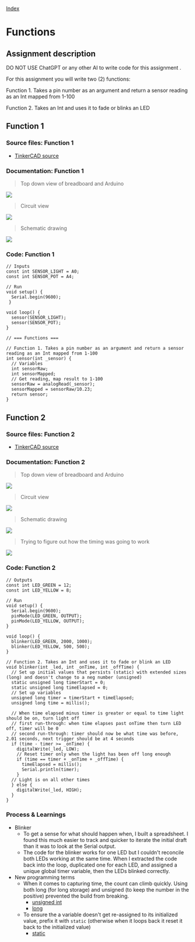 [Index](index.html)

# Functions

## Assignment description
DO NOT USE ChatGPT or any other AI to write code for this assignment .

For this assignment you will write two (2) functions:

Function 1. Takes a pin number as an argument and return a sensor reading as an Int mapped from 1-100

Function 2. Takes an Int and uses it to fade or blinks an LED

## Function 1

### Source files: Function 1
* [TinkerCAD source](https://www.tinkercad.com/things/iF6CzltskmB-05-functions)

### Documentation: Function 1
  
> Top down view of breadboard and Arduino

![](./assets/05-00001.webp)

> Circuit view

![](./assets/05-00002.webp)

> Schematic drawing

![](./assets/05-00003.webp)


### Code: Function 1

``` JS
// Inputs
const int SENSOR_LIGHT = A0;
const int SENSOR_POT = A4;

// Run
void setup() {
  Serial.begin(9600);
 }

void loop() {
  sensor(SENSOR_LIGHT);
  sensor(SENSOR_POT);  
}

// === Functions ===

// Function 1. Takes a pin number as an argument and return a sensor reading as an Int mapped from 1-100
int sensor(int _sensor) {
  // Variables
  int sensorRaw;
  int sensorMapped;
  // Get reading, map result to 1-100
  sensorRaw = analogRead(_sensor);
  sensorMapped = sensorRaw/10.23;
  return sensor;
}
```

## Function 2

### Source files: Function 2
* [TinkerCAD source](https://www.tinkercad.com/things/i4ivWuVKgQU-05-functions-2)

### Documentation: Function 2
> Top down view of breadboard and Arduino

![](./assets/05-00004.webp)

> Circuit view

![](./assets/05-00005.webp)

> Schematic drawing

![](./assets/05-00006.webp)

> Trying to figure out how the timing was going to work

![](./assets/05-00007.webp)

### Code: Function 2

``` JS
// Outputs
const int LED_GREEN = 12;
const int LED_YELLOW = 8; 

// Run
void setup() {
  Serial.begin(9600);
  pinMode(LED_GREEN, OUTPUT);
  pinMode(LED_YELLOW, OUTPUT);
}

void loop() { 
  blinker(LED_GREEN, 2000, 1000);
  blinker(LED_YELLOW, 500, 500);
}

// Function 2. Takes an Int and uses it to fade or blink an LED
void blinker(int _led, int _onTime, int _offTime) {
  // Set up initial values that persists (static) with extended sizes (long) and doesn't change to a neg number (unsigned)
  static unsigned long timerStart = 0;
  static unsigned long timeElapsed = 0;
  // Set up variables
  unsigned long timer = timerStart + timeElapsed;
  unsigned long time = millis();

  // When time elapsed minus timer is greater or equal to time light should be on, turn light off 
  // first run-through: when time elapses past onTime then turn LED off, timer will be 0
  // second run-through: timer should now be what time was before, 2.01 seconds, next trigger should be at 4 seconds
  if (time - timer >= _onTime) {
    digitalWrite(_led, LOW);
    // Reset timer only when the light has been off long enough
    if (time == timer + _onTime + _offTime) {
      timeElapsed = millis();
      Serial.println(timer);
    }
  // Light is on all other times
  } else {
    digitalWrite(_led, HIGH);
  }
}

```

### Process & Learnings
- Blinker
  - To get a sense for what should happen when, I built a spreadsheet. I found this much easier to track and quicker to iterate the initial draft than it was to look at the Serial output.
  - The code for the blinker works for one LED but I couldn't reconcile both LEDs working at the same time. When I extracted the code back into the loop, duplicated one for each LED, and assigned a unique global timer variable, then the LEDs blinked correctly. 
- New programming terms
  - When it comes to capturing time, the count can climb quickly. Using both long (for long storage) and unsigned (to keep the number in the positive) prevented the build from breaking.
    - [unsigned int](https://docs.arduino.cc/language-reference/en/variables/data-types/unsignedInt/)
    - [long](https://docs.arduino.cc/language-reference/en/variables/data-types/long/)
  - To ensure the a variable doesn't get re-assigned to its initialized value, prefix it with `static` (otherwise when it loops back it reset it back to the initialized value)
    - [static](https://docs.arduino.cc/language-reference/en/variables/variable-scope-and-qualifiers/static/)